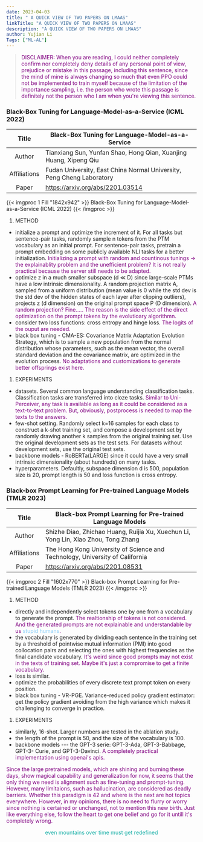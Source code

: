 ```yaml
---
date: 2023-04-03
title: " A QUICK VIEW OF TWO PAPERS ON LMAAS"
linkTitle: "A QUICK VIEW OF TWO PAPERS ON LMAAS"
description: "A QUICK VIEW OF TWO PAPERS ON LMAAS"
author: Yujian Li
Tags: ["ML-AL"]
---
```


> <font color=Purple size="">DISCLAIMER: When you are reading, I could neither completely confirm nor completely deny details of any personal point of view, prejudice or mistake in this passage, including this sentence, since the mind of mine is always changing so much that even PPO could not be implemented to train myself because of the limitation of the importance sampling, i.e. the person who wrote this passage is definitely not the person who I am when you're viewing this sentence.</font>

### Black-Box Tuning for Language-Model-as-a-Service (ICML 2022)

|    Title     | Black-Box Tuning for Language-Model-as-a-Service             |
| :----------: | ------------------------------------------------------------ |
|    Author    | Tianxiang Sun, Yunfan Shao, Hong Qian, Xuanjing Huang, Xipeng Qiu |
| Affiliations | Fudan University, East China Normal University, Peng Cheng Laboratory |
|    Paper     | https://arxiv.org/abs/2201.03514                             |

{{< imgproc 1 Fill "1842x942" >}}
Black-Box Tuning for Language-Model-as-a-Service (ICML 2022)
{{< /imgproc >}}

1. METHOD
- initialize a prompt and optimize the increment of it. For all tasks but sentence-pair tasks, randomly sample n tokens from the PTM vocabulary as an initial prompt. For sentence-pair tasks, pretrain a prompt embedding on some publicly available NLI tasks for a better initialization. <font color=Purple size=""> Initializing a prompt with random and countinous tunings -> the explainablity problem and the unefficient problem? It is not really practical because the server still needs to be adapted.</font>
- optimize z in a much smaller subspace (d ≪ D) since large-scale PTMs have a low intrinsic dimensionality. A random projection matrix A, sampled from a uniform distribution (mean value is 0 while the std dev is the std dev of the hidden states of each layer after clipping outliers), projects z (d dimension) on the original prompt space P (D dimension). <font color=Purple size="">A random projection? Fine..... The reason is the side effect of the direct optimization on the prompt tokens by the evolutioary algorithmn.</font>
- consider two loss functions: cross entropy and hinge loss. <font color=Purple size="">The logits of the ouput are needed.</font>
- black box tuning - CMA-ES: Covariance Matrix Adaptation Evolution Strategy, which is to sample a new population from the normal distribution whose parameters, such as the mean vector, the overall standard deviation and the covariance matrix, are optimized in the evolution process. <font color=Purple size="">No adaptations and customizations to generate better offsprings exist here.</font>
1. EXPERIMENTS
- datasets. Several common language understanding classification tasks. Classification tasks are transferred into cloze tasks. <font color=Purple size="">Similar to Uni-Perceiver, any task is available as long as it could be considered as a text-to-text problem. But, obviously, postprocess is needed to map the texts to the answers.</font>
- few-shot setting. Randomly select k=16 samples for each class to construct a k-shot training set, and compose a development set by randomly drawing another k samples from the original training set. Use the original development sets as the test sets. For datasets without development sets, use the original test sets. 
- backbone models - RoBERTa(LARGE) since it could have a very small intrinsic dimensionality (about hundreds) on many tasks.
- hyperparameters. Defaultly, subspace dimension d is 500, population size is 20, prompt length is 50 and loss function is cross entropy.

### Black-box Prompt Learning for Pre-trained Language Models (TMLR 2023)

|    Title     | Black-box Prompt Learning for Pre-trained Language Models    |
| :----------: | ------------------------------------------------------------ |
|    Author    | Shizhe Diao, Zhichao Huang, Ruijia Xu, Xuechun Li, Yong Lin, Xiao Zhou, Tong Zhang |
| Affiliations | The Hong Kong University of Science and Technology, University of California |
|    Paper     | https://arxiv.org/abs/2201.08531                             |

{{< imgproc 2 Fill "1602x770" >}}
Black-box Prompt Learning for Pre-trained Language Models (TMLR 2023)
{{< /imgproc >}}

1. METHOD
- directly and independently select tokens one by one from a vocabulary to generate the prompt. <font color=Purple size="">The realtionship of tokens is not considered. And the generated prompts are not explainable and understandable by us <font color=LightSkyBlue size="">stupid humans</font>.</font>
- the vocabulary is generated by dividing each sentence in the training set by a threshold of pointwise mutual information (PMI) into good collocation pairs and selecting the ones with highest frequencies as the final candidate vocabulary. <font color=Purple size="">It's weird since good prompts may not exist in the texts of training set. Maybe it's just a compromise to get a finite vocabulary.</font>
- loss is similar.
- optimize the probabilities of every discrete text prompt token on every position.
- black box tuning - VR-PGE. Variance-reduced policy gradient estimator: get the policy gradient avoiding from the high variance which makes it challenging to converge in practice.
1. EXPERIMENTS
- similarly, 16-shot. Larger numbers are tested in the ablation study. 
- the length of the prompt is 50, and the size of the vocabulary is 100.
- backbone models --- the GPT-3 serie: GPT-3-Ada, GPT-3-Babbage, GPT-3- Curie, and GPT-3-Davinci. <font color=Purple size="">A completely practical implementation using openai's apis.</font>
  

<font color=Purple size="">Since the large pretrained models, which are shining and burning these days, show magical capability and generalization for now, it seems that the only thing we need is alignment such as fine-tuning and prompt-tuning. However, many limitaions, such as hallucination, are considered as deadly barriers. Whether this paradigm is 42 and where is the next are hot topics everywhere. However, in my opinions, there is no need to flurry or worry since nothing is certained or unchanged, not to mention this new birth. Just like everything else, follow the heart to get one belief and go for it untill it's completely wrong.</font>

<center><font color=LightSeaGreen size="">even mountains over time must get redefined</font></center>